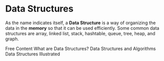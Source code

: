 # Data Structures

As the name indicates itself, a **Data Structure** is a way of organizing the data in the **memory** so that it can be used efficiently. Some common data structures are array, linked list, stack, hashtable, queue, tree, heap, and graph.

<ResourceGroupTitle>Free Content</ResourceGroupTitle>
<BadgeLink colorScheme='yellow' badgeText='Read' href='https://www.geeksforgeeks.org/data-structures'>What are Data Structures?</BadgeLink>
<BadgeLink colorScheme='yellow' badgeText='Read' href='https://www.javatpoint.com/data-structure-tutorial'> Data Structures and Algorithms</BadgeLink>
<BadgeLink badgeText='Watch' href='https://www.youtube.com/watch?v=9rhT3P1MDHk&list=PLkZYeFmDuaN2-KUIv-mvbjfKszIGJ4FaY'>Data Structures Illustrated</BadgeLink>
